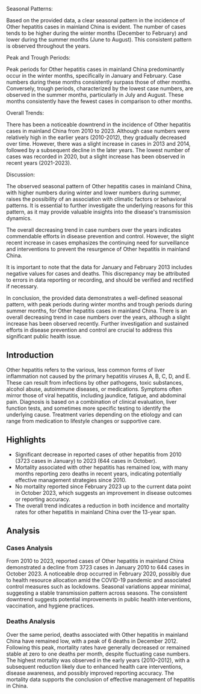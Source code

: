 Seasonal Patterns:

Based on the provided data, a clear seasonal pattern in the incidence of Other hepatitis cases in mainland China is evident. The number of cases tends to be higher during the winter months (December to February) and lower during the summer months (June to August). This consistent pattern is observed throughout the years.

Peak and Trough Periods:

Peak periods for Other hepatitis cases in mainland China predominantly occur in the winter months, specifically in January and February. Case numbers during these months consistently surpass those of other months. Conversely, trough periods, characterized by the lowest case numbers, are observed in the summer months, particularly in July and August. These months consistently have the fewest cases in comparison to other months.

Overall Trends:

There has been a noticeable downtrend in the incidence of Other hepatitis cases in mainland China from 2010 to 2023. Although case numbers were relatively high in the earlier years (2010-2012), they gradually decreased over time. However, there was a slight increase in cases in 2013 and 2014, followed by a subsequent decline in the later years. The lowest number of cases was recorded in 2020, but a slight increase has been observed in recent years (2021-2023).

Discussion:

The observed seasonal pattern of Other hepatitis cases in mainland China, with higher numbers during winter and lower numbers during summer, raises the possibility of an association with climatic factors or behavioral patterns. It is essential to further investigate the underlying reasons for this pattern, as it may provide valuable insights into the disease's transmission dynamics.

The overall decreasing trend in case numbers over the years indicates commendable efforts in disease prevention and control. However, the slight recent increase in cases emphasizes the continuing need for surveillance and interventions to prevent the resurgence of Other hepatitis in mainland China.

It is important to note that the data for January and February 2013 includes negative values for cases and deaths. This discrepancy may be attributed to errors in data reporting or recording, and should be verified and rectified if necessary.

In conclusion, the provided data demonstrates a well-defined seasonal pattern, with peak periods during winter months and trough periods during summer months, for Other hepatitis cases in mainland China. There is an overall decreasing trend in case numbers over the years, although a slight increase has been observed recently. Further investigation and sustained efforts in disease prevention and control are crucial to address this significant public health issue.
## Introduction

Other hepatitis refers to the various, less common forms of liver inflammation not caused by the primary hepatitis viruses A, B, C, D, and E. These can result from infections by other pathogens, toxic substances, alcohol abuse, autoimmune diseases, or medications. Symptoms often mirror those of viral hepatitis, including jaundice, fatigue, and abdominal pain. Diagnosis is based on a combination of clinical evaluation, liver function tests, and sometimes more specific testing to identify the underlying cause. Treatment varies depending on the etiology and can range from medication to lifestyle changes or supportive care.

## Highlights

- Significant decrease in reported cases of other hepatitis from 2010 (3723 cases in January) to 2023 (644 cases in October). <br/>
- Mortality associated with other hepatitis has remained low, with many months reporting zero deaths in recent years, indicating potentially effective management strategies since 2010. <br/>
- No mortality reported since February 2023 up to the current data point in October 2023, which suggests an improvement in disease outcomes or reporting accuracy. <br/>
- The overall trend indicates a reduction in both incidence and mortality rates for other hepatitis in mainland China over the 13-year span. <br/>

## Analysis

### Cases Analysis
From 2010 to 2023, reported cases of Other hepatitis in mainland China demonstrated a decline from 3723 cases in January 2010 to 644 cases in October 2023. A noticeable drop occurred in February 2020, possibly due to health resource allocation amid the COVID-19 pandemic and associated control measures such as lockdowns. Seasonal variations appear minimal, suggesting a stable transmission pattern across seasons. The consistent downtrend suggests potential improvements in public health interventions, vaccination, and hygiene practices.

### Deaths Analysis
Over the same period, deaths associated with Other hepatitis in mainland China have remained low, with a peak of 6 deaths in December 2012. Following this peak, mortality rates have generally decreased or remained stable at zero to one deaths per month, despite fluctuating case numbers. The highest mortality was observed in the early years (2010–2012), with a subsequent reduction likely due to enhanced health care interventions, disease awareness, and possibly improved reporting accuracy. The mortality data supports the conclusion of effective management of hepatitis in China.
